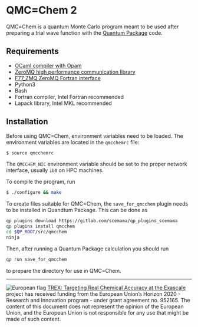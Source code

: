 QMC=Chem 2
==========

QMC=Chem is a quantum Monte Carlo program meant to be used after
preparing a trial wave function with the 
[Quantum Package](https://github.com/quantumpackage/qp2) code.


Requirements
------------

* [OCaml compiler with Opam](http://github.com/ocaml)
* [ZeroMQ high performance communication library](http://www.zeromq.org)
* [F77_ZMQ ZeroMQ Fortran interface](http://github.com/zeromq/f77_zmq/)
* Python3
* Bash
* Fortran compiler, Intel Fortran recommended
* Lapack library, Intel MKL recommended


Installation
------------

Before using QMC=Chem, environment variables need to be loaded. The
environment variables are located in the `qmcchemrc` file:

```bash
$ source qmcchemrc
```

The `QMCCHEM_NIC` environment variable should be set to the proper network interface,
usually `ib0` on HPC machines.

To compile the program, run

```bash
$ ./configure && make
```

To create files suitable for QMC=Chem, the `save_for_qmcchem` plugin
needs to be installed in Quandtum Package. This can be done as
```bash
qp plugins download https://gitlab.com/scemama/qp_plugins_scemama
qp plugins install qmcchem
cd $QP_ROOT/src/qmcchem
ninja
```

Then, after running a Quantum Package calculation you should run
```bash
qp run save_for_qmcchem
```
to prepare the directory for use in QMC=Chem.




-----------------
![European flag](https://trex-coe.eu/sites/default/files/inline-images/euflag.jpg)
[TREX: Targeting Real Chemical Accuracy at the Exascale](https://trex-coe.eu) project has received funding from the European Union’s Horizon 2020 - Research and Innovation program - under grant agreement no. 952165. The content of this document does not represent the opinion of the European Union, and the European Union is not responsible for any use that might be made of such content.
